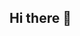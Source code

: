 ## Hi there 👋

<!--
**sanfenrujian/sanfenrujian** is a ✨ _special_ ✨ repository because its `README.md` (this file) appears on your GitHub profile.
我来学习git的！

Here are some ideas to get you started:

- 🔭 I’m currently working on ...
- 🌱 I’m currently learning ...
- 👯 I’m looking to collaborate on ...
- 🤔 I’m looking for help with ...
- 💬 Ask me about ...
- 📫 How to reach me: ...
- 😄 Pronouns: ...
- ⚡ Fun fact: ...
-->
